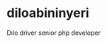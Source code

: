 # diloabininyeri

Dılo driver senior php developer<br>
[](https://media-exp1.licdn.com/dms/image/C4D03AQHhq7M9Oh5HoA/profile-displayphoto-shrink_200_200/0?e=1602720000&v=beta&t=D3CDGM0I5GPeYuKPbRFtcI12CJWgfvXS_7xXXUabIrM)
